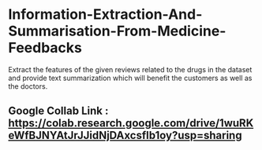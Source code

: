 # Information-Extraction-And-Summarisation-From-Medicine-Feedbacks
Extract the features of the given reviews related to the drugs in the dataset and provide text summarization which will benefit the customers as well as the doctors.

## Google Collab Link : https://colab.research.google.com/drive/1wuRKeWfBJNYAtJrJJidNjDAxcsfIb1oy?usp=sharing
